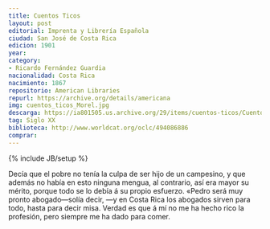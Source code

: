 ```yaml
---
title: Cuentos Ticos
layout: post
editorial: Imprenta y Librería Española 
ciudad: San José de Costa Rica
edicion: 1901
year: 
category: 
- Ricardo Fernández Guardia
nacionalidad: Costa Rica
nacimiento: 1867
repositorio: American Libraries
repurl: https://archive.org/details/americana
img: cuentos_ticos_Morel.jpg
descarga: https://ia801505.us.archive.org/29/items/cuentos-ticos/Cuentos%20ticos.pdf
tag: Siglo XX
biblioteca: http://www.worldcat.org/oclc/494086886
comprar: 
---
```

{% include JB/setup %}

Decía que el pobre no tenía la culpa de ser hijo de un campesino, y que además no había en esto ninguna mengua, al contrario, así era mayor su mérito, porque todo se lo debía á su propio esfuerzo. «Pedro será muy pronto abogado—solía decir, —y en Costa Rica los abogados sirven para todo, hasta para decir misa. Verdad es que á mí no me ha hecho rico la profesión, pero siempre me ha dado para comer.
